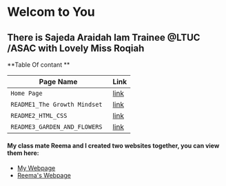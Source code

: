   # Welcom to You 
  ## There is Sajeda Araidah Iam Trainee @LTUC /ASAC with Lovely Miss  Roqiah     


**Table Of contant **

|  Page Name | Link |
| --- | --- |
| `Home Page` | [link](https://github.com/Sajeda-Araidah/reading-notes/blob/main/Home.md) |
|`README1_The Growth Mindset `|[link](https://github.com/Sajeda-Araidah/reading-notes/blob/main/README2_The%20Growth%20Mindset.md)|
| `README2_HTML_CSS` | [link](https://github.com/Sajeda-Araidah/reading-notes/blob/main/README3_HTML_CSS.md)   |
|`README3_GARDEN_AND_FLOWERS`|[link](Webindex.html)|


#### My class mate Reema and I created two websites together, you can view them here:
  * [My Webpage](Webindex.html)
  * [Reema's Webpage](https://reema-eilouti.github.io/reading-notes/html_css_example.html)










